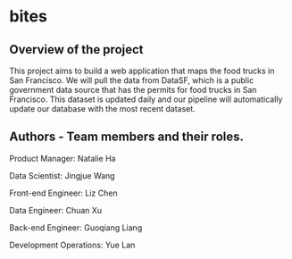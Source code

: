 # bites

## Overview of the project

This project aims to build a web application that maps the food trucks in San Francisco. We will pull the data from DataSF, which is a public government data source that has the permits for food trucks in San Francisco. This dataset is updated daily and our pipeline will automatically update our database with the most recent dataset.

## Authors - Team members and their roles.

Product Manager: Natalie Ha

Data Scientist: Jingjue Wang

Front-end Engineer: Liz Chen

Data Engineer: Chuan Xu

Back-end Engineer: Guoqiang Liang

Development Operations: Yue Lan

